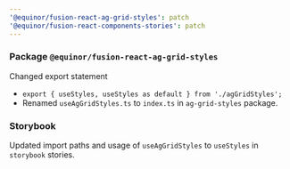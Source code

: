 ```yaml
---
'@equinor/fusion-react-ag-grid-styles': patch
'@equinor/fusion-react-components-stories': patch
---
```


### Package `@equinor/fusion-react-ag-grid-styles`

Changed export statement

- `export { useStyles, useStyles as default } from './agGridStyles';`
- Renamed `useAgGridStyles.ts` to `index.ts` in `ag-grid-styles` package.

### Storybook

Updated import paths and usage of `useAgGridStyles` to `useStyles` in `storybook` stories.
